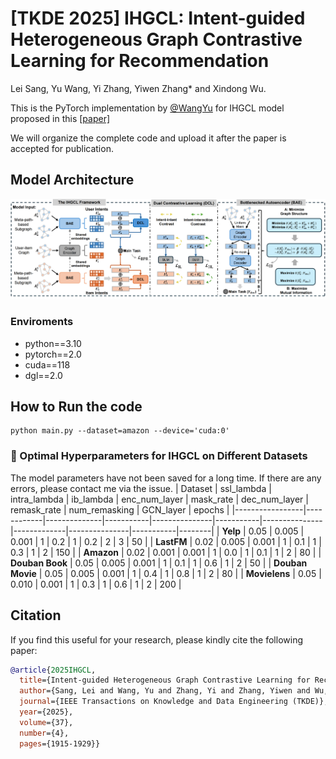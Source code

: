 # [TKDE 2025] IHGCL: Intent-guided Heterogeneous Graph Contrastive Learning for Recommendation
Lei Sang, Yu Wang, Yi Zhang, Yiwen Zhang* and Xindong Wu. 

This is the PyTorch implementation by <a href='https://github.com/wangyu0627'>@WangYu</a> for IHGCL model proposed in this [[paper]](https://ieeexplore.ieee.org/document/10857594)

We will organize the complete code and upload it after the paper is accepted for publication.

## Model Architecture
<img src='model_IHGCL.png' />

### Enviroments
- python==3.10
- pytorch==2.0
- cuda==118
- dgl==2.0
## How to Run the code
```
python main.py --dataset=amazon --device='cuda:0'
```
### 🔧 Optimal Hyperparameters for IHGCL on Different Datasets
The model parameters have not been saved for a long time. If there are any errors, please contact me via the issue.
| Dataset         | ssl_lambda | intra_lambda | ib_lambda | enc_num_layer | mask_rate | dec_num_layer | remask_rate | num_remasking | GCN_layer | epochs |
|-----------------|------------|--------------|-----------|---------------|-----------|---------------|-------------|---------------|-----------|--------|
| **Yelp**         | 0.05       | 0.005        | 0.001     | 1         | 0.2        | 1         | 0.2          | 2           | 3          | 50     |
| **LastFM**       | 0.02       | 0.005        | 0.001     | 1         | 0.1        | 1         | 0.3          | 1           | 2          | 150    |
| **Amazon**       | 0.02       | 0.001        | 0.001     | 1         | 0.0        | 1         | 0.1          | 1           | 2          | 80     |
| **Douban Book**  | 0.05       | 0.005        | 0.001     | 1         | 0.1        | 1         | 0.6          | 1           | 2          | 50     |
| **Douban Movie** | 0.05       | 0.005        | 0.001     | 1         | 0.4        | 1         | 0.8          | 1           | 2          | 80     |
| **Movielens**    | 0.05       | 0.010        | 0.001     | 1         | 0.3        | 1         | 0.6          | 1           | 2          | 200    |

## Citation

If you find this useful for your research, please kindly cite the following paper:

```bibtex
@article{2025IHGCL,
  title={Intent-guided Heterogeneous Graph Contrastive Learning for Recommendation},
  author={Sang, Lei and Wang, Yu and Zhang, Yi and Zhang, Yiwen and Wu, Xindong},
  journal={IEEE Transactions on Knowledge and Data Engineering (TKDE)},
  year={2025},
  volume={37},
  number={4},
  pages={1915-1929}}
